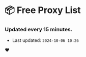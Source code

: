 # :package: Free Proxy List
### Updated every 15 minutes.

- Last updated: `2024-10-06 10:26`

:heart:
